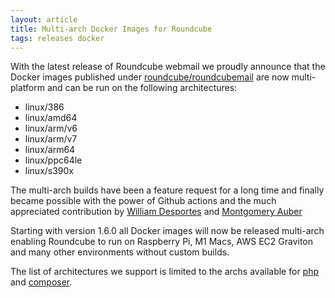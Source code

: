```yaml
---
layout: article
title: Multi-arch Docker Images for Roundcube
tags: releases docker
---
```

With the latest release of Roundcube webmail we proudly announce that the Docker images
published under [roundcube/roundcubemail](https://hub.docker.com/r/roundcube/roundcubemail/)
are now multi-platform and can be run on the following architectures:

* linux/386
* linux/amd64
* linux/arm/v6
* linux/arm/v7
* linux/arm64
* linux/ppc64le
* linux/s390x

The multi-arch builds have been a feature request for a long time and finally became possible with 
the power of Github actions and the much appreciated contribution by 
[William Desportes](https://github.com/williamdes) and [Montgomery Auber](https://www.linkedin.com/in/montgomery-auber-658405259/)

Starting with version 1.6.0 all Docker images will now be released multi-arch enabling Roundcube to
run on Raspberry Pi, M1 Macs, AWS EC2 Graviton and many other environments without custom builds.

The list of architectures we support is limited to the archs available for [php](https://hub.docker.com/_/php)
and [composer](https://hub.docker.com/_/composer).
